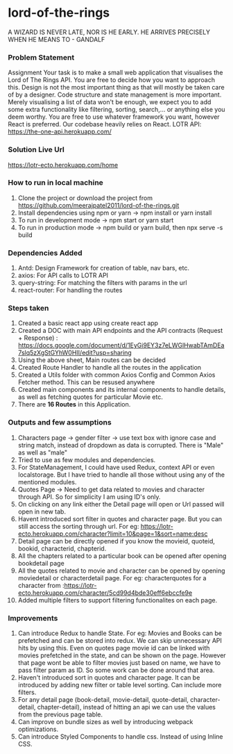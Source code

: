 # lord-of-the-rings
A WIZARD IS NEVER LATE, NOR IS HE EARLY. HE ARRIVES PRECISELY WHEN HE MEANS TO - GANDALF

### Problem Statement

Assignment
Your task is to make a small web application that visualises the Lord of The Rings API. You are free to
decide how you want to approach this. Design is not the most important thing as that will mostly be taken
care of by a designer. Code structure and state management is more important. Merely visualising a list of
data won't be enough, we expect you to add some extra functionality like filtering, sorting, search,... or
anything else you deem worthy.
You are free to use whatever framework you want, however React is preferred. Our codebase heavily
relies on React.
LOTR API: https://the-one-api.herokuapp.com/

### Solution Live Url
https://lotr-ecto.herokuapp.com/home

### How to run in local machine

1. Clone the project or download the project from https://github.com/meerajpatel2011/lord-of-the-rings.git
2. Install dependencies using npm or yarn -> npm install or yarn install
3. To run in development mode -> npm start or yarn start
4. To run in production mode -> npm build or yarn build, then npx serve -s build

### Dependencies Added

1. Antd: Design Framework for creation of table, nav bars, etc.
2. axios: For API calls to LOTR API
3. query-string: For matching the filters with params in the url
4. react-router: For handling the routes

### Steps taken

1. Created a basic react app using create react app
2. Created a DOC with main API endpoints and the API contracts (Request + Response) : https://docs.google.com/document/d/1EyGi9EY3z7eLWGlHwabTAmDEa7slq5zXgStGYhW0HII/edit?usp=sharing
2. Using the above sheet, Main routes can be decided
3.  Created Route Handler to handle all the routes in the application
4.  Created a Utils folder with common Axios Config and Common Axios Fetcher method. This can be resused anywhere
5.  Created main components and its internal components to handle details, as well as fetching quotes for particular Movie etc.
6.  There are **16 Routes** in this Application.

### Outputs and few assumptions

1. Characters page -> gender filter -> use text box with ignore case and string match, instead of dropdown as data is corrupted. There is "Male" as well as "male"
2. Tried to use as few modules and dependencies.
3. For StateManagement, I could have used Redux, context API or even localstorage. But I have tried to handle all those without using any of the mentioned modules.
4. Quotes Page -> Need to get data related to movies and character through API. So for simplicity I am using ID's only.
5. On clicking on any link either the Detail page will open or Url passed will open in new tab.
6. Havent introduced sort filter in quotes and character page. But you can still access the sorting through url. For eg: https://lotr-ecto.herokuapp.com/character?limit=10&page=1&sort=name:desc
7. Detail page can be directly opened if you know the movieid, quoteid, bookid, characterid, chapterid.
8. All the chapters related to a particular book can be opened after opening bookdetail page
9. All the quotes related to movie and character can be opened by opening moviedetail or characterdetail page. 
For eg: characterquotes for a character from :https://lotr-ecto.herokuapp.com/character/5cd99d4bde30eff6ebccfe9e
10. Added multiple filters to support filtering functionalites on each page.

### Improvements

1. Can introduce Redux to handle State. For eg: Movies and Books can be prefetched and can be stored into redux. We can skip unnecessary API hits by using this. Even on quotes page movie id can be linked with movies prefetched in the state, and can be shown on the page. However that page wont be able to filter movies just based on name, we have to pass filter param as ID. So some work can be done around that area.
2. Haven't introduced sort in quotes and character page. It can be introduced by adding new filter or table level sorting. Can include more filters.
3. For any detail page (book-detail, movie-detail, quote-detail, character-detail, chapter-detail), instead of hitting an api we can use the values from the previous page table.
4. Can improve on bundle sizes as well by introducing webpack optimizations.
6. Can introduce Styled Components to handle css. Instead of using Inline CSS.


